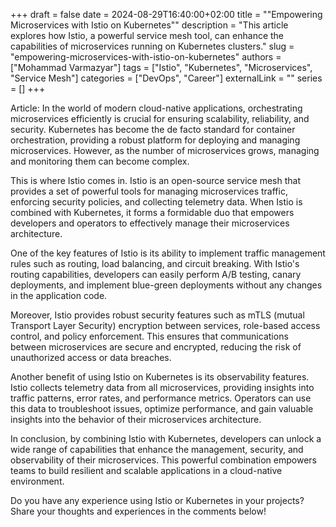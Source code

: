 +++
draft = false
date = 2024-08-29T16:40:00+02:00
title = ""Empowering Microservices with Istio on Kubernetes""
description = "This article explores how Istio, a powerful service mesh tool, can enhance the capabilities of microservices running on Kubernetes clusters."
slug = "empowering-microservices-with-istio-on-kubernetes"
authors = ["Mohammad Varmazyar"]
tags = ["Istio", "Kubernetes", "Microservices", "Service Mesh"]
categories = ["DevOps", "Career"]
externalLink = ""
series = []
+++




Article:
In the world of modern cloud-native applications, orchestrating microservices efficiently is crucial for ensuring scalability, reliability, and security. Kubernetes has become the de facto standard for container orchestration, providing a robust platform for deploying and managing microservices. However, as the number of microservices grows, managing and monitoring them can become complex.

This is where Istio comes in. Istio is an open-source service mesh that provides a set of powerful tools for managing microservices traffic, enforcing security policies, and collecting telemetry data. When Istio is combined with Kubernetes, it forms a formidable duo that empowers developers and operators to effectively manage their microservices architecture.

One of the key features of Istio is its ability to implement traffic management rules such as routing, load balancing, and circuit breaking. With Istio's routing capabilities, developers can easily perform A/B testing, canary deployments, and implement blue-green deployments without any changes in the application code.

Moreover, Istio provides robust security features such as mTLS (mutual Transport Layer Security) encryption between services, role-based access control, and policy enforcement. This ensures that communications between microservices are secure and encrypted, reducing the risk of unauthorized access or data breaches.

Another benefit of using Istio on Kubernetes is its observability features. Istio collects telemetry data from all microservices, providing insights into traffic patterns, error rates, and performance metrics. Operators can use this data to troubleshoot issues, optimize performance, and gain valuable insights into the behavior of their microservices architecture.

In conclusion, by combining Istio with Kubernetes, developers can unlock a wide range of capabilities that enhance the management, security, and observability of their microservices. This powerful combination empowers teams to build resilient and scalable applications in a cloud-native environment.

Do you have any experience using Istio or Kubernetes in your projects? Share your thoughts and experiences in the comments below!
